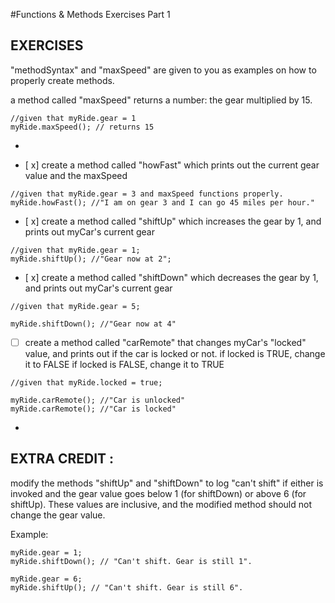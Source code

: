 #Functions & Methods Exercises Part 1

## EXERCISES
"methodSyntax" and "maxSpeed" are given to you as examples on how to properly create methods. 

a method called "maxSpeed" returns a number: the gear multiplied by 15.
````
//given that myRide.gear = 1
myRide.maxSpeed(); // returns 15
````
-

* [ x] create a method called "howFast" which prints out the current gear value and the maxSpeed

````
//given that myRide.gear = 3 and maxSpeed functions properly.
myRide.howFast(); //"I am on gear 3 and I can go 45 miles per hour."
````

* [ x] create a method called "shiftUp" which increases the gear by 1, and prints out myCar's current gear

````
//given that myRide.gear = 1;
myRide.shiftUp(); //"Gear now at 2";
````

* [ x] create a method called "shiftDown" which decreases the gear by 1, and prints out myCar's current gear

````
//given that myRide.gear = 5;

myRide.shiftDown(); //"Gear now at 4"
````

* [ ] create a method called "carRemote" that changes myCar's "locked" value, and prints out if the car is locked or not.
	if locked is TRUE, change it to FALSE
	if locked is FALSE, change it to TRUE

````
//given that myRide.locked = true;

myRide.carRemote(); //"Car is unlocked"
myRide.carRemote(); //"Car is locked"
````

-

## EXTRA CREDIT :
modify the methods "shiftUp" and "shiftDown" to log "can't shift" if either is invoked and the gear value goes below 1 (for shiftDown) or above 6 (for shiftUp). These values are inclusive, and the modified method should not change the gear value.

Example:

````
myRide.gear = 1;
myRide.shiftDown(); // "Can't shift. Gear is still 1".

myRide.gear = 6;
myRide.shiftUp(); // "Can't shift. Gear is still 6".
````
